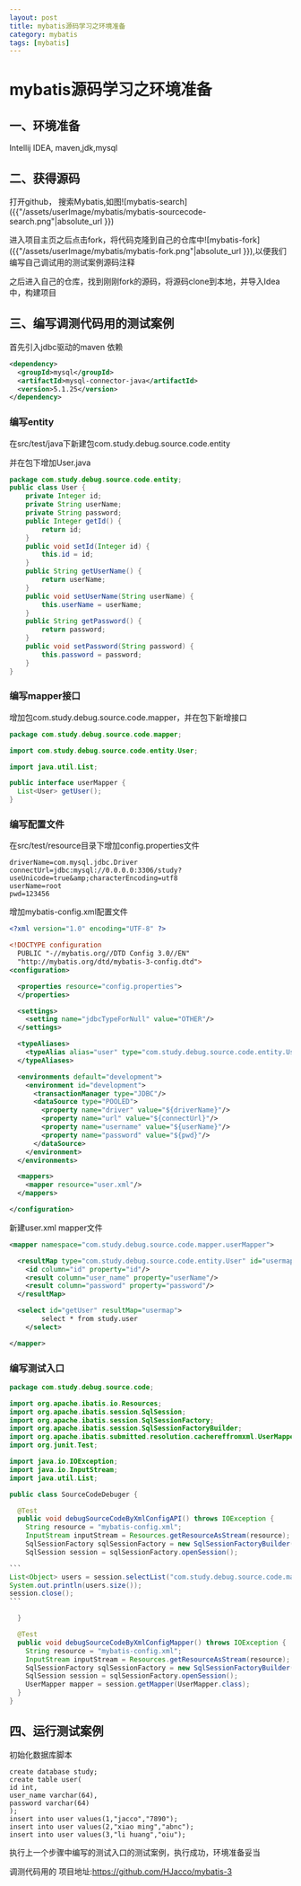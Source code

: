 ```yaml
---
layout: post
title: mybatis源码学习之环境准备
category: mybatis
tags: [mybatis]
---
```


#  mybatis源码学习之环境准备

##  一、环境准备

Intellij IDEA, maven,jdk,mysql

##  二、获得源码

打开github， 搜索Mybatis,如图![mybatis-search]({{"/assets/userImage/mybatis/mybatis-sourcecode-search.png"|absolute_url }})

进入项目主页之后点击fork，将代码克隆到自己的仓库中![mybatis-fork]({{"/assets/userImage/mybatis/mybatis-fork.png"|absolute_url }}),以便我们编写自己调试用的测试案例源码注释

之后进入自己的仓库，找到刚刚fork的源码，将源码clone到本地，并导入Idea中，构建项目

##  三、编写调测代码用的测试案例

首先引入jdbc驱动的maven 依赖

```xml
<dependency>  
  <groupId>mysql</groupId>  
  <artifactId>mysql-connector-java</artifactId>  
  <version>5.1.25</version>
</dependency>
```

###  编写entity

在src/test/java下新建包com.study.debug.source.code.entity

并在包下增加User.java

```java
package com.study.debug.source.code.entity;
public class User {  
    private Integer id;  
    private String userName;  
    private String password;  
    public Integer getId() {    
        return id;  
    }  
    public void setId(Integer id) {    
        this.id = id;  
    }  
    public String getUserName() {    
        return userName;  
    }  
    public void setUserName(String userName) {    
        this.userName = userName;  
    }  
    public String getPassword() {    
        return password;  
    }  
    public void setPassword(String password) {    
        this.password = password;  
    }
}
```

###  编写mapper接口

增加包com.study.debug.source.code.mapper，并在包下新增接口

```java
package com.study.debug.source.code.mapper;

import com.study.debug.source.code.entity.User;

import java.util.List;

public interface userMapper {
  List<User> getUser();
}
```

###  编写配置文件

在src/test/resource目录下增加config.properties文件

```
driverName=com.mysql.jdbc.Driver
connectUrl=jdbc:mysql://0.0.0.0:3306/study?useUnicode=true&amp;characterEncoding=utf8
userName=root
pwd=123456
```

增加mybatis-config.xml配置文件

```xml
<?xml version="1.0" encoding="UTF-8" ?>

<!DOCTYPE configuration
  PUBLIC "-//mybatis.org//DTD Config 3.0//EN"
  "http://mybatis.org/dtd/mybatis-3-config.dtd">
<configuration>

  <properties resource="config.properties">
  </properties>

  <settings>
    <setting name="jdbcTypeForNull" value="OTHER"/>
  </settings>

  <typeAliases>
    <typeAlias alias="user" type="com.study.debug.source.code.entity.User"/>
  </typeAliases>

  <environments default="development">
    <environment id="development">
      <transactionManager type="JDBC"/>
      <dataSource type="POOLED">
        <property name="driver" value="${driverName}"/>
        <property name="url" value="${connectUrl}"/>
        <property name="username" value="${userName}"/>
        <property name="password" value="${pwd}"/>
      </dataSource>
    </environment>
  </environments>

  <mappers>
    <mapper resource="user.xml"/>
  </mappers>

</configuration>
```

新建user.xml mapper文件

```xml
<mapper namespace="com.study.debug.source.code.mapper.userMapper">

  <resultMap type="com.study.debug.source.code.entity.User" id="usermap">
    <id column="id" property="id"/>
    <result column="user_name" property="userName"/>
    <result column="password" property="password"/>
  </resultMap>

  <select id="getUser" resultMap="usermap">
        select * from study.user
    </select>

</mapper>
```

###  编写测试入口

~~~java
package com.study.debug.source.code;

import org.apache.ibatis.io.Resources;
import org.apache.ibatis.session.SqlSession;
import org.apache.ibatis.session.SqlSessionFactory;
import org.apache.ibatis.session.SqlSessionFactoryBuilder;
import org.apache.ibatis.submitted.resolution.cachereffromxml.UserMapper;
import org.junit.Test;

import java.io.IOException;
import java.io.InputStream;
import java.util.List;

public class SourceCodeDebuger {

  @Test
  public void debugSourceCodeByXmlConfigAPI() throws IOException {
    String resource = "mybatis-config.xml";
    InputStream inputStream = Resources.getResourceAsStream(resource);
    SqlSessionFactory sqlSessionFactory = new SqlSessionFactoryBuilder().build(inputStream);
    SqlSession session = sqlSessionFactory.openSession();

```
List<Object> users = session.selectList("com.study.debug.source.code.mapper.userMapper.getUser");
System.out.println(users.size());
session.close();
```

  }

  @Test
  public void debugSourceCodeByXmlConfigMapper() throws IOException {
    String resource = "mybatis-config.xml";
    InputStream inputStream = Resources.getResourceAsStream(resource);
    SqlSessionFactory sqlSessionFactory = new SqlSessionFactoryBuilder().build(inputStream);
    SqlSession session = sqlSessionFactory.openSession();
    UserMapper mapper = session.getMapper(UserMapper.class);
  }
}
~~~

##   四、运行测试案例

初始化数据库脚本

```
create database study;
create table user(
id int,
user_name varchar(64),
password varchar(64)
);
insert into user values(1,"jacco","7890");
insert into user values(2,"xiao ming","abnc");
insert into user values(3,"li huang","oiu");
```

执行上一个步骤中编写的测试入口的测试案例，执行成功，环境准备妥当

调测代码用的 项目地址:https://github.com/HJacco/mybatis-3